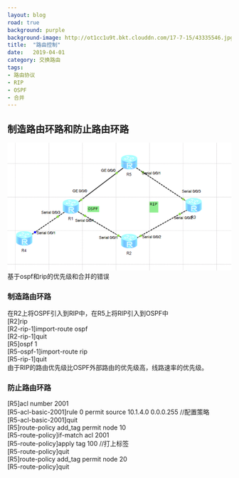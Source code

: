 ```yaml
---
layout: blog
road: true
background: purple
background-image: http://ot1cc1u9t.bkt.clouddn.com/17-7-15/43335546.jpg
title:  "路由控制"
date:   2019-04-01
category: 交换路由
tags:
- 路由协议
- RIP
- OSPF
- 合并
---
```

 

## 制造路由环路和防止路由环路
![实验一](https://github.com/diqiu11/digongzi.github.io/raw/master/style/images/router-manager.PNG)  
基于ospf和rip的优先级和合并的错误
### 制造路由环路
在R2上将OSPF引入到RIP中，在R5上将RIP引入到OSPF中  
[R2]rip   
[R2-rip-1]import-route ospf  
[R2-rip-1]quit  
[R5]ospf 1  
[R5-ospf-1]import-route rip  
[R5-rip-1]quit  
由于RIP的路由优先级比OSPF外部路由的优先级高，线路速率的优先级。

### 防止路由环路

[R5]acl number 2001  
[R5-acl-basic-2001]rule 0 permit source 10.1.4.0 0.0.0.255 //配置策略  
[R5-acl-basic-2001]quit  
[R5]route-policy add_tag permit node 10  
[R5-route-policy]if-match acl 2001  
[R5-route-policy]apply tag 100 //打上标签  
[R5-route-policy]quit  
[R5]route-policy add_tag permit node 20  
[R5-route-policy]quit  




